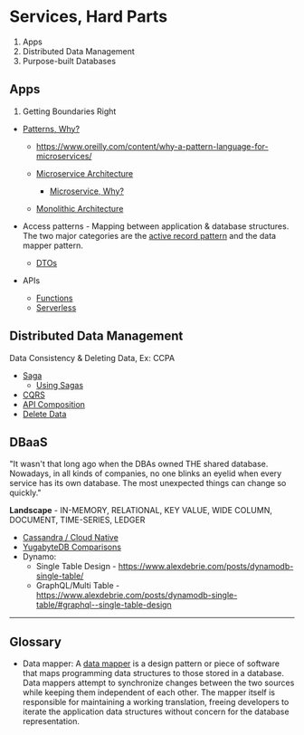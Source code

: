 # Services, Hard Parts

1. Apps
2. Distributed Data Management
3. Purpose-built Databases

## Apps
1. Getting Boundaries Right
* [Patterns, Why?](https://en.wikipedia.org/wiki/Software_design_pattern)
    * https://www.oreilly.com/content/why-a-pattern-language-for-microservices/
 
  * [Microservice Architecture](https://microservices.io/patterns/microservices.html)
    * [Microservice, Why?](https://chrisrichardson.net/post/microservices/2020/02/18/why-microservices-part-1.html)
  * [Monolithic Architecture](https://microservices.io/patterns/monolithic.html)
* Access patterns - Mapping between application & database structures. The two major categories are the [active record pattern](http://calpaterson.com/activerecord.html) and the data mapper pattern.
  * [DTOs](https://martinfowler.com/eaaCatalog/dataTransferObject.html)

* APIs  
  * [Functions](https://flink.apache.org/stateful-functions.html)
  * [Serverless](https://cloudstate.io)
  
## Distributed Data Management
Data Consistency & Deleting Data, Ex: CCPA
* [Saga](https://microservices.io/patterns/data/saga.html)
  * [Using Sagas](https://chrisrichardson.net/post/microservices/2019/07/09/developing-sagas-part-1.html)
* [CQRS](https://microservices.io/patterns/data/cqrs.html)
* [API Composition](https://microservices.io/patterns/data/api-composition.html)
* [Delete Data](https://blog.twitter.com/engineering/en_us/topics/infrastructure/2020/deleting-data-distributed-throughout-your-microservices-architecture.html) 

## DBaaS 

"It wasn't that long ago when the DBAs owned THE shared database. Nowadays, in all kinds of companies, no one blinks an eyelid when every service has its own database. The most unexpected things can change so quickly."

**Landscape** - IN-MEMORY, RELATIONAL, KEY VALUE, WIDE COLUMN, DOCUMENT, TIME-SERIES, LEDGER

* [Cassandra / Cloud Native](https://www.datastax.com/blog/2020/05/why-astra-good-cassandra)
* [YugabyteDB Comparisons](https://docs.yugabyte.com/latest/comparisons/)
* Dynamo:
  * Single Table Design - https://www.alexdebrie.com/posts/dynamodb-single-table/
  * GraphQL/Multi Table - https://www.alexdebrie.com/posts/dynamodb-single-table/#graphql--single-table-design

---
## Glossary 

* Data mapper: A [data mapper](https://www.martinfowler.com/eaaCatalog/dataMapper.html) is a design pattern or piece of software that maps programming data structures to those stored in a database. Data mappers attempt to synchronize changes between the two sources while keeping them independent of each other. The mapper itself is responsible for maintaining a working translation, freeing developers to iterate the application data structures without concern for the database representation.
